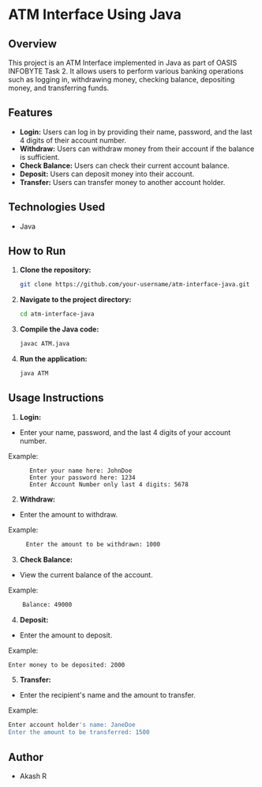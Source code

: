 # ATM Interface Using Java

## Overview
This project is an ATM Interface implemented in Java as part of OASIS INFOBYTE Task 2. It allows users to perform various banking operations such as logging in, withdrawing money, checking balance, depositing money, and transferring funds.

## Features
- **Login:** Users can log in by providing their name, password, and the last 4 digits of their account number.
- **Withdraw:** Users can withdraw money from their account if the balance is sufficient.
- **Check Balance:** Users can check their current account balance.
- **Deposit:** Users can deposit money into their account.
- **Transfer:** Users can transfer money to another account holder.

## Technologies Used
- Java

## How to Run
1. **Clone the repository:**
   ```bash
   git clone https://github.com/your-username/atm-interface-java.git
   ```

2. **Navigate to the project directory:**
   ```bash
   cd atm-interface-java
   ```

3. **Compile the Java code:**
   ```bash
   javac ATM.java
   ```

4. **Run the application:**
   ```bash
   java ATM
   ```

## Usage Instructions

1. **Login:**
- Enter your name, password, and the last 4 digits of your account number.

Example:
```plaintext
      Enter your name here: JohnDoe
      Enter your password here: 1234
      Enter Account Number only last 4 digits: 5678
```
2. **Withdraw:**
- Enter the amount to withdraw.

Example:
   ```bash
        Enter the amount to be withdrawn: 1000
```
3. **Check Balance:**
- View the current balance of the account.

Example:
  ```bash
      Balance: 49000
```
4. **Deposit:**
- Enter the amount to deposit.

Example:
   ```bash
Enter money to be deposited: 2000
```
5. **Transfer:**
- Enter the recipient's name and the amount to transfer.

Example:
   ```bash
Enter account holder's name: JaneDoe
Enter the amount to be transferred: 1500
```
## Author
- Akash R
